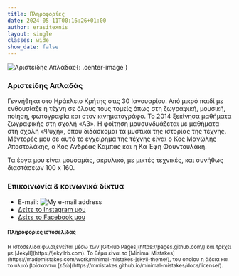 ```yaml
---
title: Πληροφορίες
date: 2024-05-11T00:16:26+01:00
author: erasitexnis
layout: single
classes: wide
show_date: false
---
```


![Αριστείδης Απλαδάς](/assets/info/aris.jpg){: .center-image }

### Αριστείδης Απλαδάς

<p>Γεννήθηκα στο Ηράκλειο Κρήτης στις 30 Ιανουαρίου. Από μικρό παιδί με ενθουσίαζε η τέχνη σε όλους τους τομείς όπως στη ζωγραφική, μουσική, ποίηση, φωτογραφία και στον κινηματογράφο. Το 2014 ξεκίνησα μαθήματα ζωγραφικής στη σχολή «Α3». Η φοίτηση μουσυνδυάζεται με μαθήματα στη σχολή «Ψυχή», όπου διδάσκομαι τα μυστικά της ιστορίας της τέχνης. Μέντορές μου σε αυτό το εγχείρημα της τέχνης είναι ο Κος Μανώλης Αποστολάκης, ο Κος Ανδρέας Καμπάς και η Κα Έφη Φουντουλάκη.</p>

<p>Τα έργα μου είναι μουσαμάς, ακρυλικό, με μικτές τεχνικές, και συνήθως διαστάσεων 100 x 160.</p>

### Επικοινωνία & κοινωνικά δίκτυα

  * E-mail: ![My e-mail address](/assets/info/email.png)
  * <a href="https://www.instagram.com/a.erasitexnis">Δείτε το Instagram μου</a>
  * <a href="http://www.facebook.com/profile.php?id=100011985462649">Δείτε το Facebook μου</a>

#### <small>Πληροφορίες ιστοσελίδας</small>

<small>
Η ιστοσελίδα φιλοξενείται μέσω των [GitHub Pages](https://pages.github.com/) και τρέχει με [Jekyll](https://jekyllrb.com). 
Το θέμα είναι το [Minimal Mistakes](https://mademistakes.com/work/minimal-mistakes-jekyll-theme/), του οποίου η άδεια και το υλικό βρίσκονται [εδώ](https://mmistakes.github.io/minimal-mistakes/docs/license/).
</small>